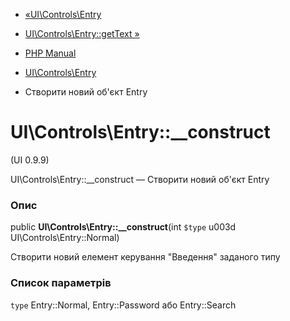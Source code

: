 - [«UI\Controls\Entry](class.ui-controls-entry.md)
- [UI\Controls\Entry::getText »](ui-controls-entry.gettext.md)

- [PHP Manual](index.md)
- [UI\Controls\Entry](class.ui-controls-entry.md)
- Створити новий об'єкт Entry

# UI\Controls\Entry::\_\_construct

(UI 0.9.9)

UI\Controls\Entry::\_\_construct — Створити новий об'єкт Entry

### Опис

public **UI\Controls\Entry::\_\_construct**(int `$type` u003d
UI\Controls\Entry::Normal)

Створити новий елемент керування "Введення" заданого типу

### Список параметрів

`type`
Entry::Normal, Entry::Password або Entry::Search
